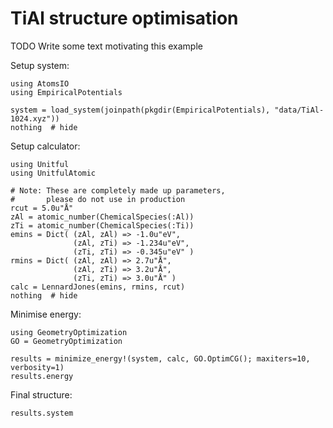 # TiAl structure optimisation

TODO Write some text motivating this example

Setup system:
```@example tial
using AtomsIO
using EmpiricalPotentials

system = load_system(joinpath(pkgdir(EmpiricalPotentials), "data/TiAl-1024.xyz"))
nothing  # hide
```

Setup calculator:
```@example tial
using Unitful
using UnitfulAtomic

# Note: These are completely made up parameters,
#       please do not use in production
rcut = 5.0u"Å"
zAl = atomic_number(ChemicalSpecies(:Al))
zTi = atomic_number(ChemicalSpecies(:Ti))
emins = Dict( (zAl, zAl) => -1.0u"eV",
              (zAl, zTi) => -1.234u"eV",
              (zTi, zTi) => -0.345u"eV" )
rmins = Dict( (zAl, zAl) => 2.7u"Å",
              (zAl, zTi) => 3.2u"Å",
              (zTi, zTi) => 3.0u"Å" )
calc = LennardJones(emins, rmins, rcut)
nothing  # hide
```

Minimise energy:
```@example tial
using GeometryOptimization
GO = GeometryOptimization

results = minimize_energy!(system, calc, GO.OptimCG(); maxiters=10, verbosity=1)
results.energy
```

Final structure:
```@example tial
results.system
```

